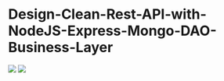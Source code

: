# Design-Clean-Rest-API-with-NodeJS-Express-Mongo-DAO-Business-Layer


<img src="https://raw.githubusercontent.com/soumyadip007/Design-Clean-Rest-API-with-NodeJS-Express-Mongo-DAO-Business-Layer/master/flow1.png" >

<img src="https://raw.githubusercontent.com/soumyadip007/Design-Clean-Rest-API-with-NodeJS-Express-Mongo-DAO-Business-Layer/master/flow2.jpg" >

